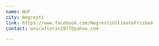 ```yaml
---
name: NUF
city: Negrești
link: https://www.facebook.com/NegrestiUltimateFrisbee
contact: onicaflorin1977@yahoo.com

---
```


